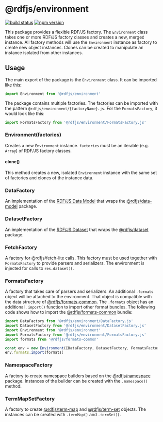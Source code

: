 # @rdfjs/environment

[![build status](https://img.shields.io/github/actions/workflow/status/rdfjs-base/environment/test.yaml?branch=master)](https://github.com/rdfjs-base/environment/actions/workflows/test.yaml)
[![npm version](https://img.shields.io/npm/v/@rdfjs/environment.svg)](https://www.npmjs.com/package/@rdfjs/environment)

This package provides a flexible RDF/JS factory.
The `Environment` class takes one or more RDF/JS factory classes and creates a new, merged instance.
All factory methods will use the `Environment` instance as factory to create new object instances.
Clones can be created to manipulate an instance isolated from other instances.

## Usage

The main export of the package is the `Environment` class.
It can be imported like this:

```javascript
import Environment from '@rdfjs/environment'
```

The package contains multiple factories.
The factories can be imported with the pattern `@rdfjs/environment/{factoryName}.js`.
For the `FormatsFactory`, it would look like this:

```javascript
import FormatsFactory from '@rdfjs/environment/FormatsFactory.js'
```

### Environment(factories)

Creates a new `Environment` instance.
`factories` must be an iterable (e.g. `Array`) of RDF/JS factory classes.

#### clone()

This method creates a new, isolated `Environment` instance with the same set of factories and clones of the instance data.

### DataFactory

An implementation of the [RDF/JS Data Model](http://rdf.js.org/data-model-spec/) that wraps the [@rdfjs/data-model](https://github.com/rdfjs-base/data-model) package. 

### DatasetFactory

An implementation of the [RDF/JS Dataset](https://rdf.js.org/dataset-spec/) that wraps the [@rdfjs/dataset](https://github.com/rdfjs-base/dataset) package.

### FetchFactory

A factory for [@rdfjs/fetch-lite](https://github.com/rdfjs-base/fetch-lite) calls.
This factory must be used together with `FormatsFactory` to provide parsers and serializers.
The environment is injected for calls to `res.dataset()`.

### FormatsFactory

A factory that takes care of parsers and serializers.
An additional `.formats` object will be attached to the environment.
That object is compatible with the data structure of [@rdfjs/formats-common](https://github.com/rdfjs-base/formats-common). 
The `.formats` object has an additional `.import()` function to import other format bundles.
The following code shows how to import the [@rdfjs/formats-common](https://github.com/rdfjs-base/formats-common) bundle:

```javascript
import DataFactory from '@rdfjs/environment/DataFactory.js'
import DatasetFactory from '@rdfjs/environment/DatasetFactory.js'
import Environment from '@rdfjs/environment'
import FormatsFactory from '@rdfjs/environment/FormatsFactory.js'
import formats from '@rdfjs/formats-common'

const env = new Environment([DataFactory, DatasetFactory, FormatsFactory])
env.formats.import(formats)
```

### NamespaceFactory

A factory to create namespace builders based on the [@rdfjs/namespace](https://github.com/rdfjs-base/namespace) package.
Instances of the builder can be created with the `.namespace()` method.

### TermMapSetFactory

A factory to create [@rdfjs/term-map](https://github.com/rdfjs-base/term-map) and [@rdfjs/term-set](https://github.com/rdfjs-base/term-set) objects.
The instances can be created with `.termMap()` and `.termSet()`.
